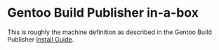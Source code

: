 # Gentoo Build Publisher in-a-box

This is roughly the machine definition as described in the Gentoo Build
Publisher [Install
Guide](https://github.com/enku/gentoo-build-publisher/blob/master/docs/how-to-install.md).
